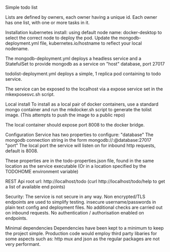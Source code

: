 Simple todo list

Lists are defined by owners, each owner having a unique id.
Each owner has one list, with one or more tasks in it.

Installation
kubernetes install:
using default node name: docker-desktop to select the correct node to deploy the pod.
Update the mongodb-deployment.yml file, kubernetes.io/hostname to reflect your local nodename.

The mongodb-deployment.yml deploys a headless service and a StatefulSet to provide
mongodb as a service on "host" database, port 27017

todolist-deployment.yml deploys a simple, 1 replica pod containing to todo service.

The service can be exposed to the localhost via a expose service set in the mkexposesvc.sh script.


Local install
To install as a local pair of docker containers, use a standard mongo container
and run the mkdocker.sh script to generate the tolist image. (This attempts to push the image to a public repo)

The local container should expose port 8008 to the docker bridge.

Configuration
Service has two properties to configure:
"database"	The mongodb connection string in the form mongodb://<user>:<password>@database:27017
"port" 		The local port the service will listen on for inbound http requests, default is 8008.

These properties are in the todo-properties.json file, found in the same location as the service executable
(Or in a location specified by the TODOHOME environment variable)


REST Api root url:  http://localhost/todo
(curl http://localhost/todo/help to get a list of available end points)


Security:
The service is not secure in any way.  Non encrypted/TLS endpoints are used to simplify testing.
insecure username/passwords in plain text config and deployment files.
No additional checks are carried out on inbound requests.
No authentication / authorisation enabled on endpoints.

Minimal dependencies
Dependencies have been kept to a minimum to keep the project simple.
Production code would employ third party libaries for some aspects such as:
http mux and json as the regular packages are not very performant.
